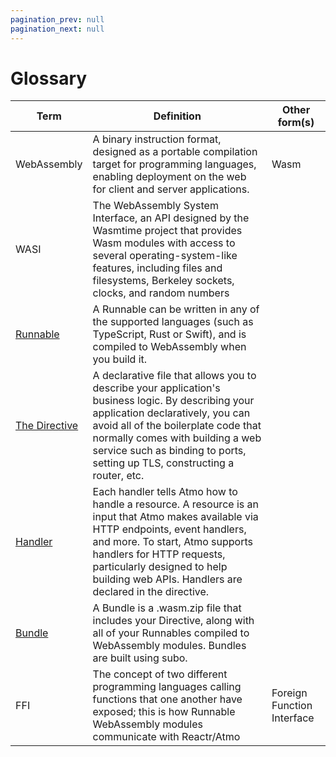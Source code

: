 ```yaml
---
pagination_prev: null
pagination_next: null
---
```


# Glossary

| Term                                                 | Definition                                                                                                                                                                                                                                                                                      | Other form(s)              |
|------------------------------------------------------| ----------------------------------------------------------------------------------------------------------------------------------------------------------------------------------------------------------------------------------------------------------------------------------------------- | -------------------------- |
| WebAssembly                                          | A binary instruction format, designed as a portable compilation target for programming languages, enabling deployment on the web for client and server applications.                                                                                                                            | Wasm                       |
| WASI                                                 | The WebAssembly System Interface, an API designed by the Wasmtime project that provides Wasm modules with access to several operating-system-like features, including files and filesystems, Berkeley sockets, clocks, and random numbers                                                       |                            |
| [Runnable](docs/atmo/concepts/runnables.md)          | A Runnable can be written in any of the supported languages (such as TypeScript, Rust or Swift), and is compiled to WebAssembly when you build it.                                                                                                                                              |                            |
| [The Directive](docs/atmo/concepts/the-directive.md) | A declarative file that allows you to describe your application's business logic. By describing your application declaratively, you can avoid all of the boilerplate code that normally comes with building a web service such as binding to ports, setting up TLS, constructing a router, etc. |                            |
| [Handler](docs/atmo/usage/creating-handlers.md)      | Each handler tells Atmo how to handle a resource. A resource is an input that Atmo makes available via HTTP endpoints, event handlers, and more. To start, Atmo supports handlers for HTTP requests, particularly designed to help building web APIs. Handlers are declared in the directive.    |                            |
| [Bundle](docs/atmo/usage/build-your-application.md)  | A Bundle is a .wasm.zip file that includes your Directive, along with all of your Runnables compiled to WebAssembly modules. Bundles are built using subo.                                                                                                                                      |                            |
| FFI                                                  | The concept of two different programming languages calling functions that one another have exposed; this is how Runnable WebAssembly modules communicate with Reactr/Atmo                                                                                                                       | Foreign Function Interface |
